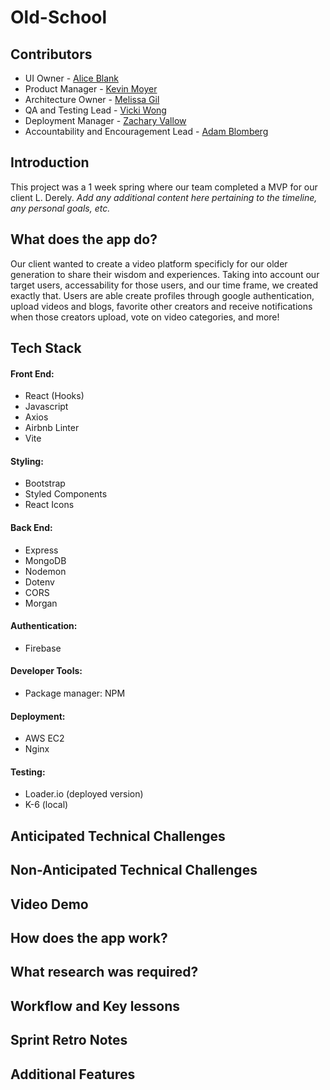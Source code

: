 # Old-School

## Contributors
- UI Owner - [Alice Blank](https://github.com/AllEyesBlank)
- Product Manager - [Kevin Moyer](https://github.com/kjmoyer)
- Architecture Owner - [Melissa Gil](https://github.com/melissa-gv)
- QA and Testing Lead - [Vicki Wong](https://github.com/vickiwong85)
- Deployment Manager - [Zachary Vallow](https://github.com/Zachariah1618)
- Accountability and Encouragement Lead - [Adam Blomberg](https://github.com/AdamABlomberg)

## Introduction
This project was a 1 week spring where our team completed a MVP for our client L. Derely. 
*Add any additional content here pertaining to the timeline, any personal goals, etc.*

## What does the app do?
Our client wanted to create a video platform specificly for our older generation to share their wisdom and experiences. 
Taking into account our target users, accessability for those users, and our time frame, we created exactly that. 
Users are able create profiles through google authentication, upload videos and blogs, favorite other creators and receive notifications when those creators upload, vote on video categories, and more!

## Tech Stack
#### Front End:
- React (Hooks)
- Javascript
- Axios
- Airbnb Linter
- Vite

#### Styling:
- Bootstrap
- Styled Components 
- React Icons

#### Back End:
- Express
- MongoDB
- Nodemon
- Dotenv
- CORS
- Morgan

#### Authentication: 
- Firebase

#### Developer Tools:
- Package manager: NPM

#### Deployment:
- AWS EC2
- Nginx

#### Testing:
- Loader.io (deployed version)
- K-6 (local)


## Anticipated Technical Challenges 

## Non-Anticipated Technical Challenges 

## Video Demo

## How does the app work?

## What research was required?

## Workflow and Key lessons

## Sprint Retro Notes

## Additional Features


